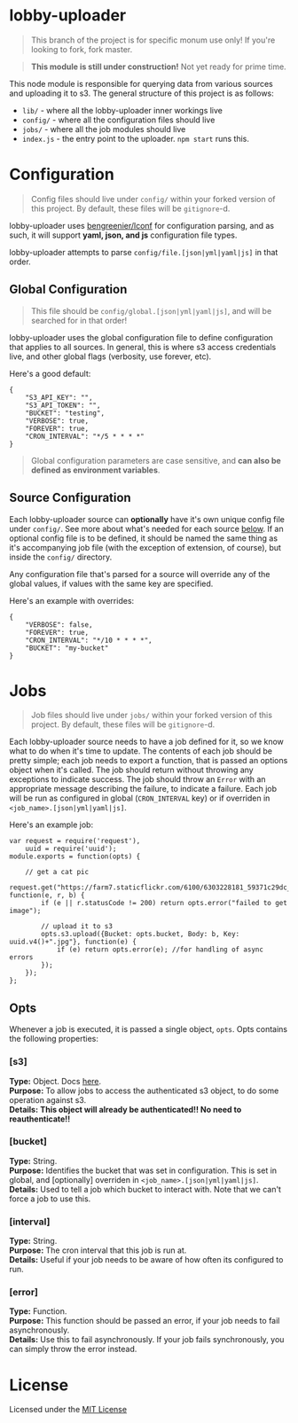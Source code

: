 lobby-uploader
===============

> This branch of the project is for specific monum use only! If you're looking to fork, fork master.

> __This module is still under construction!__ Not yet ready for prime time.

This node module is responsible for querying data from various sources and uploading it to s3.
The general structure of this project is as follows:

+ `lib/` - where all the lobby-uploader inner workings live
+ `config/` - where all the configuration files should live
+ `jobs/` - where all the job modules should live
+ `index.js` - the entry point to the uploader. `npm start` runs this.

# Configuration

> Config files should live under `config/` within your forked version of this project. By default,
these files will be `gitignore`-d.

lobby-uploader uses [bengreenier/lconf](https://github.com/bengreenier/lconf) for configuration parsing,
and as such, it will support __yaml, json, and js__ configuration file types.

lobby-uploader attempts to parse `config/file.[json|yml|yaml|js]` in that order.

## Global Configuration

> This file should be  `config/global.[json|yml|yaml|js]`, and will be searched for in that order!

lobby-uploader uses the global configuration file to define configuration that applies to all sources. In general, this
is where s3 access credentials live, and other global flags (verbosity, use forever, etc).

Here's a good default:
```
{
	"S3_API_KEY": "",
	"S3_API_TOKEN": "",
	"BUCKET": "testing",
	"VERBOSE": true,
	"FOREVER": true,
	"CRON_INTERVAL": "*/5 * * * *"
}
```

> Global configuration parameters are case sensitive, and __can also be defined as environment variables__.

## Source Configuration

Each lobby-uploader source can __optionally__ have it's own unique config file under `config/`. See more about what's
needed for each source [below](#jobs). If an optional config file is to be defined, it should be named the same thing
as it's accompanying job file (with the exception of extension, of course), but inside the `config/` directory.

Any configuration file that's parsed for a source will override any of the global values, if values with the same key
are specified.

Here's an example with overrides:
```
{
	"VERBOSE": false,
	"FOREVER": true,
	"CRON_INTERVAL": "*/10 * * * *",
	"BUCKET": "my-bucket"
}
```

# Jobs

> Job files should live under `jobs/` within your forked version of this project. By default,
these files will be `gitignore`-d.

Each lobby-uploader source needs to have a job defined for it, so we know what to do when it's time to update.
The contents of each job should be pretty simple; each job needs to export a function, that is passed an options
object when it's called. The job should return without throwing any exceptions to indicate success.
The job should throw an `Error` with an appropriate message describing the failure, to indicate a failure.
Each job will be run as configured in global (`CRON_INTERVAL` key) or if overriden in `<job_name>.[json|yml|yaml|js]`.

Here's an example job:
```
var request = require('request'),
	uuid = require('uuid');
module.exports = function(opts) {
	
	// get a cat pic
	request.get("https://farm7.staticflickr.com/6100/6303228181_59371c29dc_q_d.jpg", function(e, r, b) {
		if (e || r.statusCode != 200) return opts.error("failed to get image");

		// upload it to s3
		opts.s3.upload({Bucket: opts.bucket, Body: b, Key: uuid.v4()+".jpg"}, function(e) {
			if (e) return opts.error(e); //for handling of async errors
		});
	});
};
```

## Opts

Whenever a job is executed, it is passed a single object, `opts`. Opts contains the following properties:

### [s3]

__Type:__ Object. Docs [here](http://docs.aws.amazon.com/AWSJavaScriptSDK/latest/AWS/S3.html).  
__Purpose:__ To allow jobs to access the authenticated s3 object, to do some operation against s3.  
__Details:__ __This object will already be authenticated!! No need to reauthenticate!!__

### [bucket]

__Type:__ String.  
__Purpose:__ Identifies the bucket that was set in configuration. This is set in global, and [optionally] overriden in `<job_name>.[json|yml|yaml|js]`.  
__Details:__ Used to tell a job which bucket to interact with. Note that we can't force a job to use this.

### [interval]

__Type:__ String.  
__Purpose:__ The cron interval that this job is run at.  
__Details:__ Useful if your job needs to be aware of how often its configured to run.

### [error]

__Type:__ Function.  
__Purpose:__ This function should be passed an error, if your job needs to fail asynchronously.  
__Details:__ Use this to fail asynchronously. If your job fails synchronously, you can simply throw the error instead.

# License

Licensed under the [MIT License](./LICENSE)
